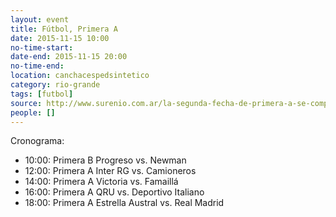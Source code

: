 ```yaml
---
layout: event 
title: Fútbol, Primera A
date: 2015-11-15 10:00
no-time-start:
date-end: 2015-11-15 20:00
no-time-end:
location: canchacespedsintetico
category: rio-grande
tags: [futbol]
source: http://www.surenio.com.ar/la-segunda-fecha-de-primera-a-se-completa-el-domingo/
people: []
---
```


Cronograma:

- 10:00: Primera B Progreso vs. Newman
- 12:00: Primera A Inter RG vs. Camioneros
- 14:00: Primera A Victoria vs. Famaillá
- 16:00: Primera A QRU vs. Deportivo Italiano
- 18:00: Primera A Estrella Austral vs. Real Madrid

